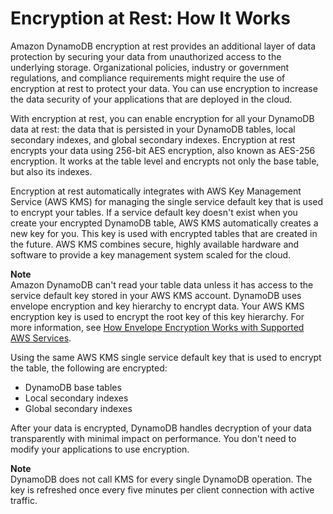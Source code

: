 # Encryption at Rest: How It Works<a name="encryption.howitworks"></a>

Amazon DynamoDB encryption at rest provides an additional layer of data protection by securing your data from unauthorized access to the underlying storage\. Organizational policies, industry or government regulations, and compliance requirements might require the use of encryption at rest to protect your data\. You can use encryption to increase the data security of your applications that are deployed in the cloud\.

With encryption at rest, you can enable encryption for all your DynamoDB data at rest: the data that is persisted in your DynamoDB tables, local secondary indexes, and global secondary indexes\. Encryption at rest encrypts your data using 256\-bit AES encryption, also known as AES\-256 encryption\. It works at the table level and encrypts not only the base table, but also its indexes\.

Encryption at rest automatically integrates with AWS Key Management Service \(AWS KMS\) for managing the single service default key that is used to encrypt your tables\. If a service default key doesn't exist when you create your encrypted DynamoDB table, AWS KMS automatically creates a new key for you\. This key is used with encrypted tables that are created in the future\. AWS KMS combines secure, highly available hardware and software to provide a key management system scaled for the cloud\. 

**Note**  
Amazon DynamoDB can't read your table data unless it has access to the service default key stored in your AWS KMS account\. DynamoDB uses envelope encryption and key hierarchy to encrypt data\. Your AWS KMS encryption key is used to encrypt the root key of this key hierarchy\. For more information, see [How Envelope Encryption Works with Supported AWS Services](http://docs.aws.amazon.com/kms/latest/developerguide/workflow.html)\.

Using the same AWS KMS single service default key that is used to encrypt the table, the following are encrypted:
+ DynamoDB base tables
+ Local secondary indexes
+ Global secondary indexes

 After your data is encrypted, DynamoDB handles decryption of your data transparently with minimal impact on performance\. You don't need to modify your applications to use encryption\. 

**Note**  
 DynamoDB does not call KMS for every single DynamoDB operation\. The key is refreshed once every five minutes per client connection with active traffic\. 
